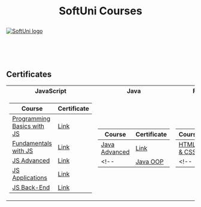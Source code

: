 # <p align="center"> SoftUni Courses </p>

<a href="https://softuni.bg/trainings/courses" rel="Courses"> ![SoftUni logo][logo] </a>

[logo]: https://nakov.com/wp-content/uploads/2012/03/Software-University-logo-horizontal.png;

<br/>
<br/>
<br/>

<h2> Certificates </h2>

<table>

<tr>
  <th> JavaScript </th>
  <th> Java </th>
  <th> Front-End </th>
</tr>

<tr>
<td>

| **Course**                                                            | **Certificate**                                                   |
| --------------------------------------------------------------------- | ---------------------------------------------------------- |
| <a href="https://softuni.bg/trainings/3064/programming-basics-with-javascript-september-2020" > Programming Basics with JS </a>         | <a href="https://softuni.bg/certificates/details/89122/405333a8"> Link</a> |
| <a href="https://softuni.bg/trainings/3211/js-fundamentals-january-2021"> Fundamentals with JS </a> | <a href="https://softuni.bg/certificates/details/103085/b9faf13a"> Link</a> |
| <a href="https://softuni.bg/trainings/3347/js-advanced-may-2021"> JS Advanced </a>                                             | <a href="https://softuni.bg/certificates/details/108153/4ea557af"> Link</a> |
| <a href="https://softuni.bg/trainings/3348/js-applications-june-2021"> JS Applications </a>                                                      | <a href="https://softuni.bg/certificates/details/110262/925d1ee5"> Link</a> |
| <a href="https://softuni.bg/trainings/3496/js-back-end-september-2021"> JS Back-End </a>   | <a href="https://softuni.bg/certificates/details/117795/f4dc830e"> Link</a> |

</td>
<td>

| **Course**                                                                                  | **Certificate**                                                                    |
| ------------------------------------------------------------------------------------------- | --------------------------------------------------------------------------- |
| <a href="https://softuni.bg/trainings/3485/java-advanced-september-2021"> Java Advanced </a>          | <a href="https://softuni.bg/certificates/details/114576/2236ceef"> Link </a> |
<!-- | <a href="https://softuni.bg/trainings/2840/js-applications-june-2020"> Java OOP </a> | <a href="https://softuni.bg/certificates/details/86804/39c858a7"> Link </a> | -->

</td>

<td>

| **Course**                                                                               | **Certificate**                                                                    |
| ---------------------------------------------------------------------------------------- | --------------------------------------------------------------------------- |
| <a href="https://softuni.bg/trainings/3122/html-and-css-september-2020"> HTML & CSS </a> | <a href="https://softuni.bg/certificates/details/91256/5d5c8272"> Link </a> |
<!-- | <a href="https://softuni.bg/trainings/3249/angular-november-2020"> React </a>          | <a href="https://softuni.bg/certificates/details/94796/261bec71"> Link </a> | -->

</td>
</tr>

</table>